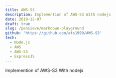 ```yaml
---
title: AWS-S3
description: Implemention of AWS-S3 With nodejs
date: 2019-12-07
draft: true
slug: /pensieve/markdown-playground
github: 'https://github.com/ats1999/AWS-S3'
tech:
  - Node.js
  - AWS
  - AWS-S3
  - ExpressJS
---
```


Implemention of AWS-S3 With nodejs
